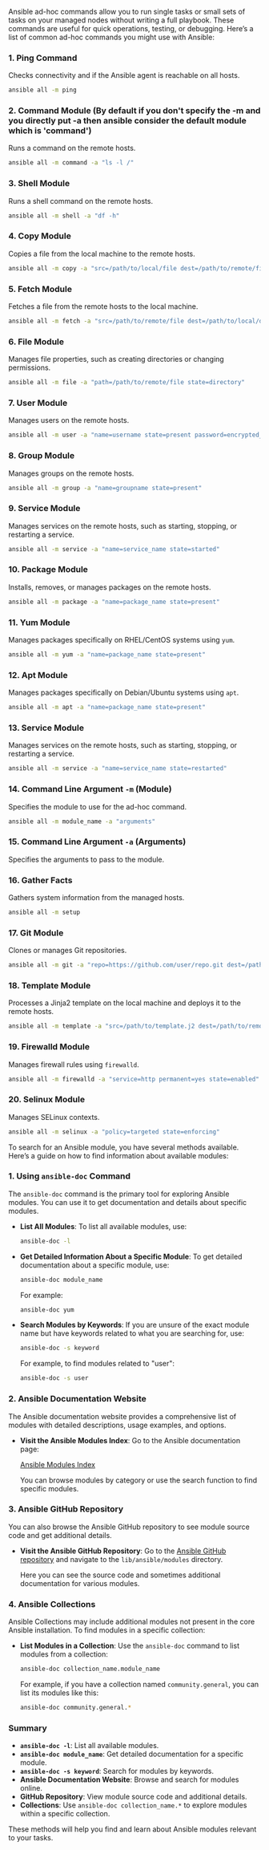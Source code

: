 Ansible ad-hoc commands allow you to run single tasks or small sets of tasks on your managed nodes without writing a full playbook. These commands are useful for quick operations, testing, or debugging. Here’s a list of common ad-hoc commands you might use with Ansible:

### 1. **Ping Command**
Checks connectivity and if the Ansible agent is reachable on all hosts.

```bash
ansible all -m ping
```

### 2. **Command Module** (By default if you don't specify the -m and you directly put -a then ansible consider the default module which is 'command')
Runs a command on the remote hosts.

```bash
ansible all -m command -a "ls -l /"
```

### 3. **Shell Module**
Runs a shell command on the remote hosts.

```bash
ansible all -m shell -a "df -h"
```

### 4. **Copy Module**
Copies a file from the local machine to the remote hosts.

```bash
ansible all -m copy -a "src=/path/to/local/file dest=/path/to/remote/file"
```

### 5. **Fetch Module**
Fetches a file from the remote hosts to the local machine.

```bash
ansible all -m fetch -a "src=/path/to/remote/file dest=/path/to/local/destination"
```

### 6. **File Module**
Manages file properties, such as creating directories or changing permissions.

```bash
ansible all -m file -a "path=/path/to/remote/file state=directory"
```

### 7. **User Module**
Manages users on the remote hosts.

```bash
ansible all -m user -a "name=username state=present password=encrypted_password"
```

### 8. **Group Module**
Manages groups on the remote hosts.

```bash
ansible all -m group -a "name=groupname state=present"
```

### 9. **Service Module**
Manages services on the remote hosts, such as starting, stopping, or restarting a service.

```bash
ansible all -m service -a "name=service_name state=started"
```

### 10. **Package Module**
Installs, removes, or manages packages on the remote hosts.

```bash
ansible all -m package -a "name=package_name state=present"
```

### 11. **Yum Module**
Manages packages specifically on RHEL/CentOS systems using `yum`.

```bash
ansible all -m yum -a "name=package_name state=present"
```

### 12. **Apt Module**
Manages packages specifically on Debian/Ubuntu systems using `apt`.

```bash
ansible all -m apt -a "name=package_name state=present"
```

### 13. **Service Module**
Manages services on the remote hosts, such as starting, stopping, or restarting a service.

```bash
ansible all -m service -a "name=service_name state=restarted"
```

### 14. **Command Line Argument `-m` (Module)**
Specifies the module to use for the ad-hoc command.

```bash
ansible all -m module_name -a "arguments"
```

### 15. **Command Line Argument `-a` (Arguments)**
Specifies the arguments to pass to the module.

### 16. **Gather Facts**
Gathers system information from the managed hosts.

```bash
ansible all -m setup
```

### 17. **Git Module**
Clones or manages Git repositories.

```bash
ansible all -m git -a "repo=https://github.com/user/repo.git dest=/path/to/destination"
```

### 18. **Template Module**
Processes a Jinja2 template on the local machine and deploys it to the remote hosts.

```bash
ansible all -m template -a "src=/path/to/template.j2 dest=/path/to/remote/destination"
```

### 19. **Firewalld Module**
Manages firewall rules using `firewalld`.

```bash
ansible all -m firewalld -a "service=http permanent=yes state=enabled"
```

### 20. **Selinux Module**
Manages SELinux contexts.

```bash
ansible all -m selinux -a "policy=targeted state=enforcing"
```

To search for an Ansible module, you have several methods available. Here’s a guide on how to find information about available modules:

### 1. **Using `ansible-doc` Command**

The `ansible-doc` command is the primary tool for exploring Ansible modules. You can use it to get documentation and details about specific modules.

- **List All Modules**:
  To list all available modules, use:

  ```bash
  ansible-doc -l
  ```

- **Get Detailed Information About a Specific Module**:
  To get detailed documentation about a specific module, use:

  ```bash
  ansible-doc module_name
  ```

  For example:

  ```bash
  ansible-doc yum
  ```

- **Search Modules by Keywords**:
  If you are unsure of the exact module name but have keywords related to what you are searching for, use:

  ```bash
  ansible-doc -s keyword
  ```

  For example, to find modules related to "user":

  ```bash
  ansible-doc -s user
  ```

### 2. **Ansible Documentation Website**

The Ansible documentation website provides a comprehensive list of modules with detailed descriptions, usage examples, and options.

- **Visit the Ansible Modules Index**:
  Go to the Ansible documentation page:

  [Ansible Modules Index](https://docs.ansible.com/ansible/latest/collections/index.html)

  You can browse modules by category or use the search function to find specific modules.

### 3. **Ansible GitHub Repository**

You can also browse the Ansible GitHub repository to see module source code and get additional details.

- **Visit the Ansible GitHub Repository**:
  Go to the [Ansible GitHub repository](https://github.com/ansible/ansible) and navigate to the `lib/ansible/modules` directory.

  Here you can see the source code and sometimes additional documentation for various modules.

### 4. **Ansible Collections**

Ansible Collections may include additional modules not present in the core Ansible installation. To find modules in a specific collection:

- **List Modules in a Collection**:
  Use the `ansible-doc` command to list modules from a collection:

  ```bash
  ansible-doc collection_name.module_name
  ```

  For example, if you have a collection named `community.general`, you can list its modules like this:

  ```bash
  ansible-doc community.general.*
  ```

### Summary

- **`ansible-doc -l`**: List all available modules.
- **`ansible-doc module_name`**: Get detailed documentation for a specific module.
- **`ansible-doc -s keyword`**: Search for modules by keywords.
- **Ansible Documentation Website**: Browse and search for modules online.
- **GitHub Repository**: View module source code and additional details.
- **Collections**: Use `ansible-doc collection_name.*` to explore modules within a specific collection.

These methods will help you find and learn about Ansible modules relevant to your tasks.